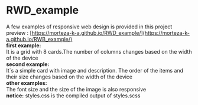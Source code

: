 # RWD_example
A few examples of responsive web design is provided in this project <br/>
preview : [https://morteza-k-a.github.io/RWD_example/](https://morteza-k-a.github.io/RWB_example/)<br/>
<b>first example:</b><br/>
It is a grid with 8 cards.The number of columns changes based on the width of the device <br/>
<b>second example:</b><br/>
It`s a simple card with image and description. The order of the items and their size changes based on the width of the device <br/>
<b>other examples:</b><br/>
The font size and the size of the image is also responsive<br>
<strong>notice:</strong> styles.css is the compiled output of styles.scss 
